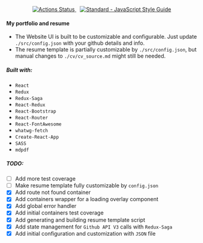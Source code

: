 <p align='center'>
    <a href='https://github.com/mrf345/mrf345.github.io/actions' target='_blank' style='margin-right: 2%'>
        <img alt='Actions Status' src='https://github.com/mrf345/mrf345.github.io/workflows/Build/badge.svg' />
    </a>
    <a href="https://standardjs.com">
        <img src="https://img.shields.io/badge/code_style-standard-brightgreen.svg" alt="Standard - JavaScript Style Guide">
    </a>
</p>

#### My portfolio and resume
- The Website UI is built to be customizable and configurable. Just update `./src/config.json` with your github details and info.
- The resume template is partially customizable by `./src/config.json`, but manual changes to `./cv/cv_source.md` might still be needed.

##### Built with:
- `React`
- `Redux`
- `Redux-Saga`
- `React-Redux`
- `React-Bootstrap`
- `React-Router`
- `React-FontAwesome`
- `whatwg-fetch`
- `Create-React-App`
- `SASS`
- `mdpdf`


##### TODO:
- [ ] Add more test coverage
- [ ] Make resume template fully customizable by `config.json`
- [x] Add route not found container
- [x] Add containers wrapper for a loading overlay component
- [x] Add global error handler
- [x] Add initial containers test coverage
- [x] Add generating and building resume template script
- [x] Add state management for `Github API V3` calls with `Redux-Saga`
- [x] Add initial configuration and customization with `JSON` file
